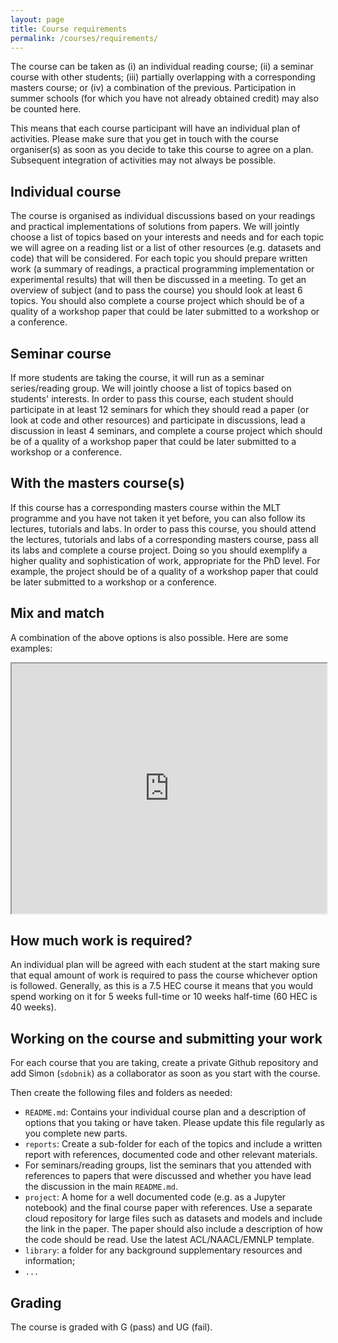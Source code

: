 ```yaml
---
layout: page
title: Course requirements
permalink: /courses/requirements/
---
```


The course can be taken as (i) an individual reading course; (ii) a
seminar course with other students; (iii) partially overlapping with a
corresponding masters course; or (iv) a combination of the
previous. Participation in summer schools (for which you have not
already obtained credit) may also be counted here.

This means that each course participant will have an individual plan
of activities. Please make sure that you get in touch with the course
organiser(s) as soon as you decide to take this course to agree on a
plan. Subsequent integration of activities may not always be possible.


## Individual course

The course is organised as individual discussions based on your
readings and practical implementations of solutions from papers. We
will jointly choose a list of topics based on your interests and needs
and for each topic we will agree on a reading list or a list of other
resources (e.g. datasets and code) that will be considered. For each
topic you should prepare written work (a summary of readings, a
practical programming implementation or experimental results) that
will then be discussed in a meeting. To get an overview of subject
(and to pass the course) you should look at least 6 topics. You should
also complete a course project which should be of a quality of a
workshop paper that could be later submitted to a workshop or a
conference.


## Seminar course

If more students are taking the course, it will run as a seminar
series/reading group. We will jointly choose a list of topics based on
students' interests.  In order to pass this course, each student
should participate in at least 12 seminars for which they should read
a paper (or look at code and other resources) and participate in
discussions, lead a discussion in least 4 seminars, and complete a
course project which should be of a quality of a workshop paper that
could be later submitted to a workshop or a conference.


## With the masters course(s)

If this course has a corresponding masters course within the MLT
programme and you have not taken it yet before, you can also follow
its lectures, tutorials and labs. In order to pass this course, you
should attend the lectures, tutorials and labs of a corresponding
masters course, pass all its labs and complete a course project. Doing
so you should exemplify a higher quality and sophistication of work,
appropriate for the PhD level. For example, the project should be of a
quality of a workshop paper that could be later submitted to a
workshop or a conference.


## Mix and match

A combination of the above options is also possible. Here are some
examples:

<iframe style="width:100%;height: 400px;" src="https://docs.google.com/spreadsheets/d/e/2PACX-1vSIlBzgtagmIaVQIh-g0PXzZoQUbtb4gKO_bw_nqZOaq6UoYC-YpqhyUl2u4AMCKltGVL2TtiEPop5n/pubhtml?gid=0&amp;single=true&amp;widget=true&amp;headers=false"></iframe>


## How much work is required?

An individual plan will be agreed with each student at the start
making sure that equal amount of work is required to pass the course
whichever option is followed. Generally, as this is a 7.5 HEC course
it means that you would spend working on it for 5 weeks full-time or
10 weeks half-time (60 HEC is 40 weeks).


## Working on the course and submitting your work

For each course that you are taking, create a private Github
repository and add Simon (`sdobnik`) as a collaborator as soon as you
start with the course.

Then create the following files and folders as needed:

  - `README.md`: Contains your individual course plan and a
    description of options that you taking or have taken. Please
    update this file regularly as you complete new parts.
  - `reports`: Create a sub-folder for each of the topics and include a
    written report with references, documented code and other relevant
    materials.
  - For seminars/reading groups, list the seminars that you attended
    with references to papers that were discussed and whether you have
    lead the discussion in the main `README.md`.
  - `project`: A home for a well documented code (e.g. as a Jupyter
    notebook) and the final course paper with references. Use a
    separate cloud repository for large files such as datasets and
    models and include the link in the paper. The paper should also
    include a description of how the code should be read. Use the
    latest ACL/NAACL/EMNLP template.
  - `library`: a folder for any background supplementary resources and
    information;
  - `...`


## Grading

The course is graded with G (pass) and UG (fail).
